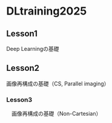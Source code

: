 # DLtraining2025

## Lesson1

  Deep Learningの基礎

## Lesson2

  画像再構成の基礎（CS, Parallel imaging）

### Lesson3

　画像再構成の基礎（Non-Cartesian）

